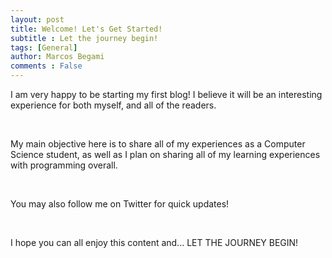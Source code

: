 ```yaml
---
layout: post
title: Welcome! Let's Get Started!
subtitle : Let the journey begin!
tags: [General]
author: Marcos Begami
comments : False
---
```


I am very happy to be starting my first blog! I believe it will be an interesting experience
for both myself, and all of the readers.

<br>

My main objective here is to share all of my experiences as a Computer Science student,
as well as I plan on sharing all of my learning experiences with programming overall.

<br>

You may also follow me on Twitter for quick updates!

<br>

I hope you can all enjoy this content and... LET THE JOURNEY BEGIN!
